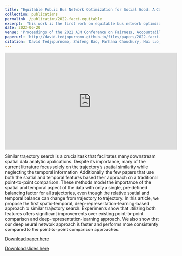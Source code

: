 ```yaml
---
title: "Equitable Public Bus Network Optimization for Social Good: A Case Study of Singapore"
collection: publications
permalink: /publication/2022-facct-equitable
excerpt: 'This work is the first work on equitable bus network optimization. In this work, we formulated the first-ever notion of bus network equity. We then explored several model's performance on bus network optimization in terms of both bus network efficiency and equity.'
date: 2022-06-20
venue: 'Proceedings of the 2022 ACM Conference on Fairness, Accountability and Transparency (FAccT 2022)'
paperurl: 'http://david-tedjopurnomo.github.io/files/papers/2022-facct-equitable.pdf'
citation: 'David Tedjopurnomo, Zhifeng Bao, Farhana Choudhury, Hui Luo, and A. K. Qin. Equitable public bus network optimization for social good: A case study of singapore. In 2022 ACM Conference on Fairness, Accountability, and Transparency, page 278–288, 2022.'
---
```


<iframe width="560" height="315" src="https://www.youtube.com/embed/Lht8ngoGcrw" title="YouTube video player" frameborder="0" allow="accelerometer; autoplay; clipboard-write; encrypted-media; gyroscope; picture-in-picture" allowfullscreen></iframe>


Similar trajectory search is a crucial task that facilitates many downstream spatial data analytic applications. Despite its importance, many of the current literature focus solely on the trajectory’s spatial similarity while neglecting the temporal information. Additionally, the few papers that use both the spatial and temporal features based their approach on a traditional point-to-point comparison. These methods model the importance of the spatial and temporal aspect of the data with only a single, pre-defined balancing factor for all trajectories, even though the relative spatial and temporal balance can change from trajectory to trajectory. In this article, we propose the first spatio-temporal, deep-representation-learning-based approach to similar trajectory search. Experiments show that utilizing both features offers significant improvements over existing point-to-point comparison and deep-representation-learning approach. We also show that our deep neural network approach is faster and performs more consistently compared to the point-to-point comparison approaches.

[Download paper here](http://david-tedjopurnomo.github.io/files/papers/2021-tist-similar.pdf)

[Download slides here](http://david-tedjopurnomo.github.io/files/slides/similar_trajectory.pptx)
